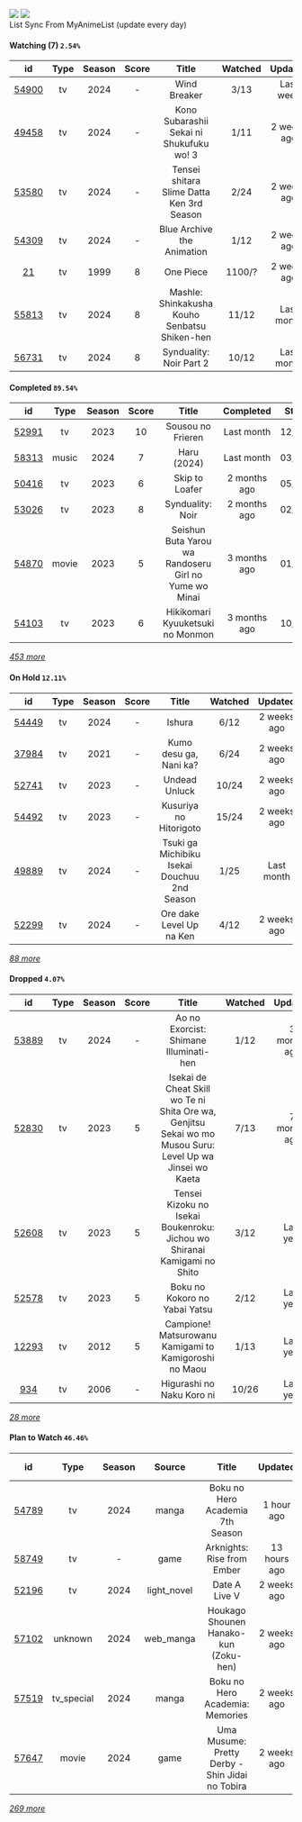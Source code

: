 [![](https://img.shields.io/badge/MyAnimeList-2E51A2?logo=MyAnimeList&logoColor=FFFFFF&style=flat)](https://myanimelist.net/profile/Faelayis)
[![](https://img.shields.io/badge/Anilist-02A9FF?logo=AniList&logoColor=FFFFFF&style=flat)](https://anilist.co/user/Faelayis/)<br>
List Sync From MyAnimeList (update every day)

#### Watching (7) ``2.54%``

|                      id                      | Type | Season | Score |                     Title                     | Watched |   Updated   | Start Date |
| :------------------------------------------: | :--: | :----: | :---: | :-------------------------------------------: | :-----: | :---------: | :--------: |
| [54900](https://myanimelist.net/anime/54900) |  tv  |  2024  |   -   |                  Wind Breaker                 |   3/13  |  Last week  | 04/14/2024 |
| [49458](https://myanimelist.net/anime/49458) |  tv  |  2024  |   -   |    Kono Subarashii Sekai ni Shukufuku wo! 3   |   1/11  | 2 weeks ago | 04/11/2024 |
| [53580](https://myanimelist.net/anime/53580) |  tv  |  2024  |   -   |   Tensei shitara Slime Datta Ken 3rd Season   |   2/24  | 2 weeks ago | 04/06/2024 |
| [54309](https://myanimelist.net/anime/54309) |  tv  |  2024  |   -   |           Blue Archive the Animation          |   1/12  | 2 weeks ago | 04/08/2024 |
|    [21](https://myanimelist.net/anime/21)    |  tv  |  1999  |   8   |                   One Piece                   |  1100/? | 2 weeks ago | 01/01/2013 |
| [55813](https://myanimelist.net/anime/55813) |  tv  |  2024  |   8   | Mashle: Shinkakusha Kouho Senbatsu Shiken-hen |  11/12  |  Last month | 01/09/2024 |
| [56731](https://myanimelist.net/anime/56731) |  tv  |  2024  |   8   |            Synduality: Noir Part 2            |  10/12  |  Last month | 02/27/2024 |

*[](https://github.com/Faelayis/MyAnimeList-History/blob/master/List/Anime/watching.md)*

#### Completed ``89.54%``

|                      id                      |    Type    | Season | Score |                                                   Title                                                   |   Completed   | Start Date | Finish Date |
| :------------------------------------------: | :--------: | :----: | :---: | :-------------------------------------------------------------------------------------------------------: | :-----------: | :--------: | :---------: |
| [52991](https://myanimelist.net/anime/52991) |     tv     |  2023  |   10  |                                             Sousou no Frieren                                             |   Last month  | 12/15/2023 |  03/24/2024 |
| [58313](https://myanimelist.net/anime/58313) |    music   |  2024  |   7   |                                                Haru (2024)                                                |   Last month  | 03/05/2024 |  03/05/2024 |
| [50416](https://myanimelist.net/anime/50416) |     tv     |  2023  |   6   |                                               Skip to Loafer                                              |  2 months ago | 05/10/2023 |  02/28/2024 |
| [53026](https://myanimelist.net/anime/53026) |     tv     |  2023  |   8   |                                              Synduality: Noir                                             |  2 months ago | 02/27/2024 |  02/27/2024 |
| [54870](https://myanimelist.net/anime/54870) |    movie   |  2023  |   5   |                           Seishun Buta Yarou wa Randoseru Girl no Yume wo Minai                           |  3 months ago | 01/25/2024 |  01/25/2024 |
| [54103](https://myanimelist.net/anime/54103) |     tv     |  2023  |   6   |                                      Hikikomari Kyuuketsuki no Monmon                                     |  3 months ago | 10/08/2023 |  01/10/2024 |


*[453 more](https://github.com/Faelayis/MyAnimeList-History/blob/master/List/Anime/completed.md)*

#### On Hold ``12.11%``

|                      id                      |   Type  | Season | Score |                                                     Title                                                     | Watched |    Updated    | Start Date |
| :------------------------------------------: | :-----: | :----: | :---: | :-----------------------------------------------------------------------------------------------------------: | :-----: | :-----------: | :--------: |
| [54449](https://myanimelist.net/anime/54449) |    tv   |  2024  |   -   |                                                     Ishura                                                    |   6/12  |  2 weeks ago  | 03/22/2024 |
| [37984](https://myanimelist.net/anime/37984) |    tv   |  2021  |   -   |                                             Kumo desu ga, Nani ka?                                            |   6/24  |  2 weeks ago  | 03/14/2024 |
| [52741](https://myanimelist.net/anime/52741) |    tv   |  2023  |   -   |                                                 Undead Unluck                                                 |  10/24  |  2 weeks ago  | 02/04/2024 |
| [54492](https://myanimelist.net/anime/54492) |    tv   |  2023  |   -   |                                             Kusuriya no Hitorigoto                                            |  15/24  |  2 weeks ago  | 01/13/2024 |
| [49889](https://myanimelist.net/anime/49889) |    tv   |  2024  |   -   |                                  Tsuki ga Michibiku Isekai Douchuu 2nd Season                                 |   1/25  |   Last month  | 01/08/2024 |
| [52299](https://myanimelist.net/anime/52299) |    tv   |  2024  |   -   |                                            Ore dake Level Up na Ken                                           |   4/12  |  2 weeks ago  | 01/07/2024 |


*[88 more](https://github.com/Faelayis/MyAnimeList-History/blob/master/List/Anime/on_hold.md)*

#### Dropped ``4.07%``

|                      id                      | Type | Season | Score |                                                   Title                                                   | Watched |    Updated   | Start Date |
| :------------------------------------------: | :--: | :----: | :---: | :-------------------------------------------------------------------------------------------------------: | :-----: | :----------: | :--------: |
| [53889](https://myanimelist.net/anime/53889) |  tv  |  2024  |   -   |                                   Ao no Exorcist: Shimane Illuminati-hen                                  |   1/12  | 3 months ago | 01/10/2024 |
| [52830](https://myanimelist.net/anime/52830) |  tv  |  2023  |   5   | Isekai de Cheat Skill wo Te ni Shita Ore wa, Genjitsu Sekai wo mo Musou Suru: Level Up wa Jinsei wo Kaeta |   7/13  | 7 months ago | 04/04/2023 |
| [52608](https://myanimelist.net/anime/52608) |  tv  |  2023  |   5   |                  Tensei Kizoku no Isekai Boukenroku: Jichou wo Shiranai Kamigami no Shito                 |   3/12  |   Last year  | 04/03/2023 |
| [52578](https://myanimelist.net/anime/52578) |  tv  |  2023  |   5   |                                       Boku no Kokoro no Yabai Yatsu                                       |   2/12  |   Last year  | 04/02/2023 |
| [12293](https://myanimelist.net/anime/12293) |  tv  |  2012  |   5   |                           Campione! Matsurowanu Kamigami to Kamigoroshi no Maou                           |   1/13  |   Last year  | 03/20/2023 |
|   [934](https://myanimelist.net/anime/934)   |  tv  |  2006  |   -   |                                         Higurashi no Naku Koro ni                                         |  10/26  |   Last year  | 12/23/2022 |


*[28 more](https://github.com/Faelayis/MyAnimeList-History/blob/master/List/Anime/dropped.md)*

#### Plan to Watch ``46.46%``

|                      id                      |    Type    | Season |    Source    |                                                        Title                                                        |    Updated    | Plan Start Date |
| :------------------------------------------: | :--------: | :----: | :----------: | :-----------------------------------------------------------------------------------------------------------------: | :-----------: | :-------------: |
| [54789](https://myanimelist.net/anime/54789) |     tv     |  2024  |     manga    |                                           Boku no Hero Academia 7th Season                                          |   1 hour ago  |    04/28/2024   |
| [58749](https://myanimelist.net/anime/58749) |     tv     |    -   |     game     |                                              Arknights: Rise from Ember                                             |  13 hours ago |        -        |
| [52196](https://myanimelist.net/anime/52196) |     tv     |  2024  |  light_novel |                                                    Date A Live V                                                    |  2 weeks ago  |        -        |
| [57102](https://myanimelist.net/anime/57102) |   unknown  |  2024  |   web_manga  |                                        Houkago Shounen Hanako-kun (Zoku-hen)                                        |  2 weeks ago  |        -        |
| [57519](https://myanimelist.net/anime/57519) | tv_special |  2024  |     manga    |                                           Boku no Hero Academia: Memories                                           |  2 weeks ago  |        -        |
| [57647](https://myanimelist.net/anime/57647) |    movie   |  2024  |     game     |                                   Uma Musume: Pretty Derby - Shin Jidai no Tobira                                   |  2 weeks ago  |        -        |


*[269 more](https://github.com/Faelayis/MyAnimeList-History/blob/master/List/Anime/plan_to_watch.md)*

